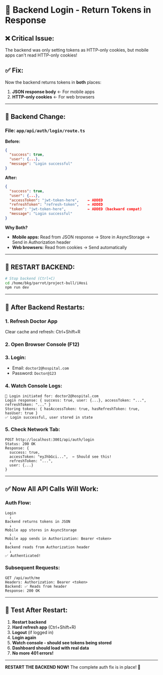 # 🔐 Backend Login - Return Tokens in Response

## ❌ **Critical Issue:**
The backend was only setting tokens as HTTP-only cookies, but mobile apps can't read HTTP-only cookies!

## ✅ **Fix:**
Now the backend returns tokens in **both** places:
1. **JSON response body** ← For mobile apps
2. **HTTP-only cookies** ← For web browsers

---

## 🔧 **Backend Change:**

### **File:** `app/api/auth/login/route.ts`

**Before:**
```json
{
  "success": true,
  "user": {...},
  "message": "Login successful"
}
```

**After:**
```json
{
  "success": true,
  "user": {...},
  "accessToken": "jwt-token-here",    ← ADDED
  "refreshToken": "refresh-token",    ← ADDED
  "token": "jwt-token-here",          ← ADDED (backward compat)
  "message": "Login successful"
}
```

**Why Both?**
- **Mobile apps:** Read from JSON response → Store in AsyncStorage → Send in Authorization header
- **Web browsers:** Read from cookies → Send automatically

---

## 🔄 **RESTART BACKEND:**

```bash
# Stop backend (Ctrl+C)
cd /home/bkg/parrot/project-bull/iHosi  
npm run dev
```

---

## 🚀 **After Backend Restarts:**

### **1. Refresh Doctor App**
Clear cache and refresh: Ctrl+Shift+R

### **2. Open Browser Console (F12)**

### **3. Login:**
- Email: `doctor2@hospital.com`
- Password: `Doctor@123`

### **4. Watch Console Logs:**
```
🔐 Login initiated for: doctor2@hospital.com
Login response: { success: true, user: {...}, accessToken: "...", refreshToken: "..." }
Storing tokens: { hasAccessToken: true, hasRefreshToken: true, hasUser: true }
✅ Login successful, user stored in state
```

### **5. Check Network Tab:**
```
POST http://localhost:3001/api/auth/login
Status: 200 OK
Response: {
  success: true,
  accessToken: "eyJhbGci...",  ← Should see this!
  refreshToken: "...",
  user: {...}
}
```

---

## ✅ **Now All API Calls Will Work:**

### **Auth Flow:**
```
Login
  ↓
Backend returns tokens in JSON
  ↓
Mobile app stores in AsyncStorage
  ↓
Mobile app sends in Authorization: Bearer <token>
  ↓
Backend reads from Authorization header
  ↓
✅ Authenticated!
```

### **Subsequent Requests:**
```
GET /api/auth/me
Headers: Authorization: Bearer <token>
Backend: ✅ Reads from header
Response: 200 OK
```

---

## 🎯 **Test After Restart:**

1. **Restart backend**
2. **Hard refresh app** (Ctrl+Shift+R)
3. **Logout** (if logged in)
4. **Login again**
5. **Watch console - should see tokens being stored**
6. **Dashboard should load with real data**
7. **No more 401 errors!**

---

**RESTART THE BACKEND NOW!** The complete auth fix is in place! 🚀


